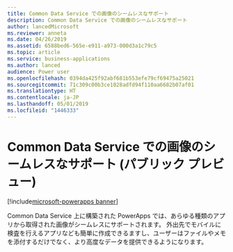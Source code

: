 ```yaml
---
title: Common Data Service での画像のシームレスなサポート
description: Common Data Service での画像のシームレスなサポート
author: lancedMicrosoft
ms.reviewer: anneta
ms.date: 04/26/2019
ms.assetid: 6588bed6-565e-e911-a973-000d3a1c79c5
ms.topic: article
ms.service: business-applications
ms.author: lanced
audience: Power user
ms.openlocfilehash: 0394da425f92abf681b553efe79cf69475a25021
ms.sourcegitcommit: 71c309c00b3ce1028adfd94f110aa6682b07af01
ms.translationtype: HT
ms.contentlocale: ja-JP
ms.lasthandoff: 05/01/2019
ms.locfileid: "1446333"
---
```

# <a name="seamless-image-support-in-common-data-service-public-preview"></a>Common Data Service での画像のシームレスなサポート (パブリック プレビュー)

[!include[microsoft-powerapps banner](../includes/microsoft-powerapps.md)]

Common Data Service 上に構築された PowerApps では、あらゆる種類のアプリから取得された画像がシームレスにサポートされます。 外出先でモバイルに検査を行えるアプリなども簡単に作成できるますし、ユーザーはファイルやメモを添付するだけでなく、より高度なデータを提供できるようになります。
